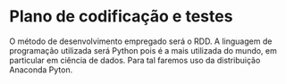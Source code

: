 # Plano de codificação e testes
<!--TDD - TEST DRIVEN DEVELOPMENT-->

<!-- RDD - REPL DRIVEN DEVELOPMENT--> 

O método de desenvolvimento empregado será o RDD. A linguagem de programação utilizada será Python pois é a mais utilizada do mundo, em particular em ciência de dados. Para tal faremos uso da distribuição Anaconda Pyton.